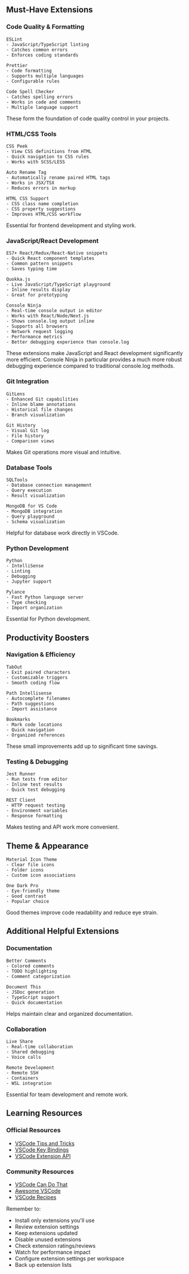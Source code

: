 ## Must-Have Extensions

### Code Quality & Formatting
```plaintext
ESLint
- JavaScript/TypeScript linting
- Catches common errors
- Enforces coding standards

Prettier
- Code formatting
- Supports multiple languages
- Configurable rules

Code Spell Checker
- Catches spelling errors
- Works in code and comments
- Multiple language support
```
These form the foundation of code quality control in your projects.

### HTML/CSS Tools
```plaintext
CSS Peek
- View CSS definitions from HTML
- Quick navigation to CSS rules
- Works with SCSS/LESS

Auto Rename Tag
- Automatically rename paired HTML tags
- Works in JSX/TSX
- Reduces errors in markup

HTML CSS Support
- CSS class name completion
- CSS property suggestions
- Improves HTML/CSS workflow
```
Essential for frontend development and styling work.

### JavaScript/React Development
```plaintext
ES7+ React/Redux/React-Native snippets
- Quick React component templates
- Common pattern snippets
- Saves typing time

Quokka.js
- Live JavaScript/TypeScript playground
- Inline results display
- Great for prototyping

Console Ninja
- Real-time console output in editor
- Works with React/Node/Next.js
- Shows console.log output inline
- Supports all browsers
- Network request logging
- Performance metrics
- Better debugging experience than console.log
```
These extensions make JavaScript and React development significantly more efficient. Console Ninja in particular provides a much more robust debugging experience compared to traditional console.log methods.

### Git Integration
```plaintext
GitLens
- Enhanced Git capabilities
- Inline blame annotations
- Historical file changes
- Branch visualization

Git History
- Visual Git log
- File history
- Comparison views
```
Makes Git operations more visual and intuitive.

### Database Tools
```plaintext
SQLTools
- Database connection management
- Query execution
- Result visualization

MongoDB for VS Code
- MongoDB integration
- Query playground
- Schema visualization
```
Helpful for database work directly in VSCode.

### Python Development
```plaintext
Python
- IntelliSense
- Linting
- Debugging
- Jupyter support

Pylance
- Fast Python language server
- Type checking
- Import organization
```
Essential for Python development.

## Productivity Boosters

### Navigation & Efficiency
```plaintext
TabOut
- Exit paired characters
- Customizable triggers
- Smooth coding flow

Path Intellisense
- Autocomplete filenames
- Path suggestions
- Import assistance

Bookmarks
- Mark code locations
- Quick navigation
- Organized references
```
These small improvements add up to significant time savings.

### Testing & Debugging
```plaintext
Jest Runner
- Run tests from editor
- Inline test results
- Quick test debugging

REST Client
- HTTP request testing
- Environment variables
- Response formatting
```
Makes testing and API work more convenient.

## Theme & Appearance
```plaintext
Material Icon Theme
- Clear file icons
- Folder icons
- Custom icon associations

One Dark Pro
- Eye-friendly theme
- Good contrast
- Popular choice
```
Good themes improve code readability and reduce eye strain.

## Additional Helpful Extensions

### Documentation
```plaintext
Better Comments
- Colored comments
- TODO highlighting
- Comment categorization

Document This
- JSDoc generation
- TypeScript support
- Quick documentation
```
Helps maintain clear and organized documentation.

### Collaboration
```plaintext
Live Share
- Real-time collaboration
- Shared debugging
- Voice calls

Remote Development
- Remote SSH
- Containers
- WSL integration
```
Essential for team development and remote work.

## Learning Resources

### Official Resources
- [VSCode Tips and Tricks](https://code.visualstudio.com/docs/getstarted/tips-and-tricks)
- [VSCode Key Bindings](https://code.visualstudio.com/docs/getstarted/keybindings)
- [VSCode Extension API](https://code.visualstudio.com/api)

### Community Resources
- [VSCode Can Do That](https://vscodecandothat.com/)
- [Awesome VSCode](https://github.com/viatsko/awesome-vscode)
- [VSCode Recipes](https://github.com/microsoft/vscode-recipes)

Remember to:
- Install only extensions you'll use
- Review extension settings
- Keep extensions updated
- Disable unused extensions
- Check extension ratings/reviews
- Watch for performance impact
- Configure extension settings per workspace
- Back up extension lists

